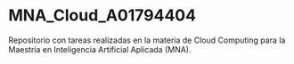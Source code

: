 # MNA_Cloud_A01794404
Repositorio con tareas realizadas en la materia de Cloud Computing para la Maestría en Inteligencia Artificial Aplicada (MNA).
